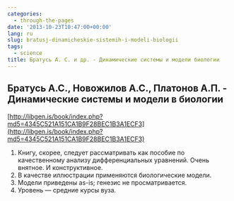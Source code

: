 ```yaml
---
categories:
  - through-the-pages
date: '2013-10-23T10:47:00+00:00'
lang: ru
slug: bratusj-dinamicheskie-sistemih-i-modeli-biologii
tags:
  - science
title: Братусь А. С. и др. - Динамические системы и модели биологии
---
```





## Братусь А.С., Новожилов А.С., Платонов А.П. - Динамические системы и модели в биологии

[http://libgen.is/book/index.php?md5=4345C521A151CA1B9F28BEC1B3A1ECF3](http://libgen.is/book/index.php?md5=4345C521A151CA1B9F28BEC1B3A1ECF3)

1. Книгу, скорее, следует рассматривать как пособие по качественному анализу дифференциальных уравнений. Очень внятное. И конструктивное.
2. В качестве иллюстрации применяются биологические модели.
3. Модели приведены as-is; генезис не просматривается.
4. Уровень — средние курсы вуза.
